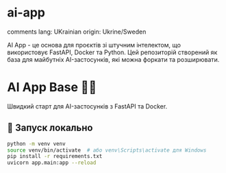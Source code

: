 # ai-app
comments lang: UKrainian
origin: Ukrine/Sweden

AI App - це основа для проєктів зі штучним інтелектом, що використовує FastAPI, Docker та Python. Цей репозиторій створений як база для майбутніх AI-застосунків, які можна форкати та розширювати.

# AI App Base 🧠🚀
Швидкий старт для AI-застосунків з FastAPI та Docker.

## 📌 Запуск локально
```bash
python -m venv venv
source venv/bin/activate  # або venv\Scripts\activate для Windows
pip install -r requirements.txt
uvicorn app.main:app --reload
```

